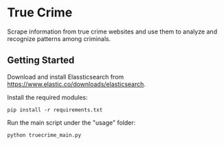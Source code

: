 # True Crime
Scrape information from true crime websites and use them to analyze and recognize patterns among criminals.

## Getting Started

Download and install Elassticsearch from https://www.elastic.co/downloads/elasticsearch.

Install the required modules:
```
pip install -r requirements.txt
```

Run the main script under the "usage" folder:
```
python truecrime_main.py
```
